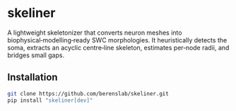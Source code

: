 # skeliner

A lightweight skeletonizer that converts neuron meshes into biophysical‑modelling‑ready SWC morphologies. It heuristically detects the soma, extracts an acyclic centre‑line skeleton, estimates per‑node radii, and bridges small gaps.

## Installation

```bash
git clone https://github.com/berenslab/skeliner.git
pip install "skeliner[dev]"
```
